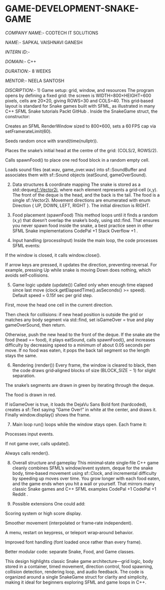 # GAME-DEVELOPMENT-SNAKE-GAME

*COMPANY NAME*:- CODTECH IT SOLUTIONS

*NAME*:- SAPKAL VAISHNAVI GANESH 

*INTERN ID*:- 

*DOMAIN*:- C++

*DURATION*:- 8 WEEKS

*MENTOR*:- NEELA SANTOSH

*DISCRIPTION*:- 1) Game setup: grid, window, and resources
The program opens by defining a fixed grid: the screen is WIDTH=800×HEIGHT=600 pixels, cells are 20×20, giving ROWS=30 and COLS=40. This grid‐based layout is standard for Snake games built with SFML, as illustrated in many C++ SFML Snake tutorials 
Packt
GitHub
.
Inside the SnakeGame struct, the constructor:

Creates an SFML RenderWindow sized to 800×600, sets a 60 FPS cap via setFramerateLimit(60).

Seeds random once with srand(time(nullptr)).

Places the snake’s initial head at the centre of the grid: (COLS/2, ROWS/2).

Calls spawnFood() to place one red food block in a random empty cell.

Loads sound files (eat.wav, game_over.wav) into sf::SoundBuffer and associates them with sf::Sound objects (eatSound, gameOverSound).

2) Data structures & coordinate mapping
The snake is stored as a std::deque<sf::Vector2i>, where each element represents a grid‐cell (x,y). The front of the deque is the head, and the back is the tail.
The food is a single sf::Vector2i.
Movement directions are enumerated with enum Direction { UP, DOWN, LEFT, RIGHT }. The initial direction is RIGHT.

3) Food placement (spawnFood)
This method loops until it finds a random (x,y) that doesn’t overlap the snake’s body, using std::find. That ensures you never spawn food inside the snake, a best practice seen in other SFML Snake implementations 
CodePal
+1
Stack Overflow
+1
.

4) Input handling (processInput)
Inside the main loop, the code processes SFML events:

If the window is closed, it calls window.close().

If arrow keys are pressed, it updates the direction, preventing reversal. For example, pressing Up while snake is moving Down does nothing, which avoids self‑collisions.

5) Game logic update (update())
Called only when enough time elapsed since last move (clock.getElapsedTime().asSeconds() >= speed). Default speed = 0.15f sec per grid step.

First, move the head one cell in the current direction.

Then check for collisions: if new head position is outside the grid or matches any body segment via std::find, set isGameOver = true and play gameOverSound, then return.

Otherwise, push the new head to the front of the deque. If the snake ate the food (head == food), it plays eatSound, calls spawnFood(), and increases difficulty by decreasing speed to a minimum of about 0.05 seconds per move. If no food was eaten, it pops the back tail segment so the length stays the same.

6) Rendering (render())
Every frame, the window is cleared to black, then the code draws grid‑aligned blocks of size (BLOCK_SIZE − 1) for slight separation.

The snake’s segments are drawn in green by iterating through the deque.

The food is drawn in red.

If isGameOver is true, it loads the DejaVu Sans Bold font (hardcoded), creates a sf::Text saying “Game Over!” in white at the center, and draws it. Finally window.display() shows the frame.

7) Main loop
run() loops while the window stays open. Each frame it:

Processes input events.

If not game over, calls update().

Always calls render().

8) Overall structure and gameplay
This minimal‑state single‑file C++ game cleanly combines SFML’s window/event system, deque for the snake body, time‑based movement using sf::Clock, and incremental difficulty by speeding up moves over time.
You grow longer with each food eaten, and the game ends when you hit a wall or yourself. That mirrors many classic Snake games and C++ SFML examples 
CodePal
+1
CodePal
+1
Reddit
.

9) Possible extensions
One could add:

Scoring system or high score display.

Smoother movement (interpolated or frame‑rate independent).

A menu, restart on keypress, or teleport wrap‑around behavior.

Improved font handling (font loaded once rather than every frame).

Better modular code: separate Snake, Food, and Game classes.

This design highlights classic Snake game architecture—grid logic, body stored in a container, timed movement, direction control, food spawning, collision detection, rendering loop, and audio feedback. The code is organized around a single SnakeGame struct for clarity and simplicity, making it ideal for beginners exploring SFML and game loops in C++.
